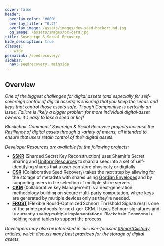 ```yaml
---
cover: false
header:
  overlay_color: "#000"
  overlay_filter: "0.25"
  overlay_image: /assets/images/dev-seed-background.jpg
  og_image: /assets/images/bc-card.jpg
title: Sovereign & Social Recovery
hide_description: true
classes:
  - wide
permalink: /seedrecovery/
sidebar:
  nav: seedrecovery, mainside
---
```


## Overview

_One of the biggest challenges for digital assets (and especially for
self-sovereign control of digital assets) is ensuring that you keep
the seeds and keys that control those assets safe. Though *Compromise*
is certainly an issue, *Failure* is likely a bigger problem for more
individual digital-asset owners: it's easy to lose a seed or key!_

_Blockchain Commons' *Sovereign & Social Recovery* projects increase the
[Resilience](/principles/)
of digital assets through a variety of means, all intended to ensure
that users retain control of their digital assets._

_Developer Resources are available for the following projects:_

* [**SSKR**](/sskr/) (Sharded Secret Key Reconstruction) uses Shamir's
  Secret Sharing and [Uniform Resources](/ur/) to shard a seed into a set of
  self-identifying shares that a user can store physically or
  digitally.
* [**CSR**](/csr/) (Collaborative Seed Recovery) takes the next step
  by allowing for the storage of metadata with shares using [Gordian
  Envelopes](/envelope/) and by supporting users in the selection of multiple share
  servers.
* [**CKM**](/ckm/) (Collaborative Key Management) is a next-generation
  methodology building on secure multi-party computation, where
  keys are generated by multiple devices only as they're needed.
* [**FROST**](/frost/) (Flexible Round-Optimized Schnorr Threshold Signatures) is one of the prime protocols for next-gen CKM. It uses Schnorr signatures and is currently seeing multiple implementations. Blockchain Commons is holding round tables to support the process.

 
_Developers may also be interested in our user-focused
[#SmartCustody](https://www.smartcustody.com/) articles, which discuss
many best practices for the storage of digital assets._
